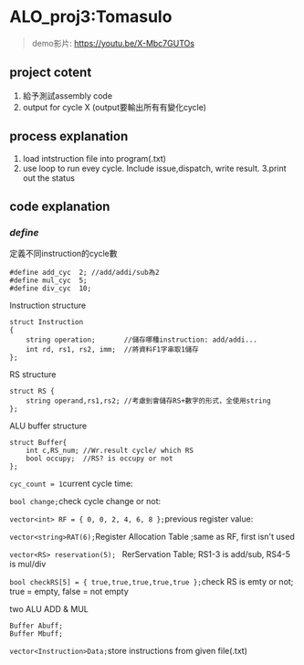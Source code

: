 # ALO_proj3:Tomasulo
>demo影片: https://youtu.be/X-Mbc7GUTOs

## project cotent
  1. 給予測試assembly code
  2. output for cycle X (output要輸出所有有變化cycle)

## process explanation
1. load intstruction file into program(.txt)
2. use loop to run evey cycle. Include issue,dispatch, write result.
3.print out the status

## code explanation
### *define*
定義不同instruction的cycle數
```
#define add_cyc  2; //add/addi/sub為2
#define mul_cyc  5;
#define div_cyc  10;
```
Instruction structure
```
struct Instruction
{
	string operation;       //儲存哪種instruction: add/addi...
	int rd, rs1, rs2, imm;  //將資料F1字串取1儲存
};
```
RS structure 
```
struct RS {
	string operand,rs1,rs2; //考慮到會儲存RS+數字的形式，全使用string
};
```
ALU buffer structure
```
struct Buffer{
	int c,RS_num; //Wr.result cycle/ which RS
	bool occupy;  //RS? is occupy or not
};
```
`cyc_count = 1`current cycle time:

`bool change;`check cycle change or not:

`vector<int> RF = { 0, 0, 2, 4, 6, 8 };`previous register value:

`vector<string>RAT(6);`Register Allocation Table ;same as RF, first isn't used

`vector<RS> reservation(5); ` RerServation Table; RS1-3 is add/sub, RS4-5 is mul/div

 `bool checkRS[5] = { true,true,true,true,true };`check RS is emty or not; true = empty, false = not empty

two ALU ADD & MUL
```
Buffer Abuff;
Buffer Mbuff;
```
`vector<Instruction>Data;`store instructions from given file(.txt)
